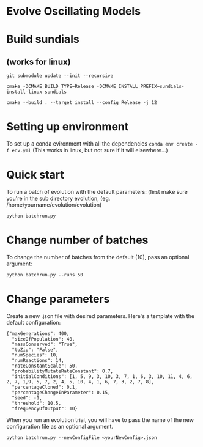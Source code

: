 # Evolve Oscillating Models

# Build sundials 
## (works for linux)

```
git submodule update --init --recursive

cmake -DCMAKE_BUILD_TYPE=Release -DCMAKE_INSTALL_PREFIX=sundials-install-linux sundials 

cmake --build . --target install --config Release -j 12
```

# Setting up environment
To set up a conda evironment with all the dependencies
```conda env create -f env.yml```
(This works in linux, but not sure if it will elsewhere...)

# Quick start
To run a batch of evolution with the default parameters:
(first make sure you're in the sub directory evolution, (eg. /home/yourname/evolution/evolution)
```
python batchrun.py

```
# Change number of batches
To change the number of batches from the default (10), pass an optional argument:
```
python batchrun.py --runs 50
```

# Change parameters
Create a new .json file with desired parameters. Here's a template with the default configuration:
```
{"maxGenerations": 400,
  "sizeOfPopulation": 40,
  "massConserved": "True",
  "toZip": "False",
  "numSpecies": 10,
  "numReactions": 14,
  "rateConstantScale": 50,
  "probabilityMutateRateConstant": 0.7,
  "initialConditions": [1, 5, 9, 3, 10, 3, 7, 1, 6, 3, 10, 11, 4, 6, 2, 7, 1,9, 5, 7, 2, 4, 5, 10, 4, 1, 6, 7, 3, 2, 7, 8],
  "percentageCloned": 0.1,
  "percentageChangeInParameter": 0.15,
  "seed": -1,
  "threshold": 10.5,
  "frequencyOfOutput": 10}
  ```
When you run an evolution trial, you will have to pass the name of the new configuration file as an optional argument. 
```
python batchrun.py --newConfigFile <yourNewConfig>.json
```
